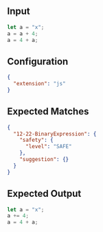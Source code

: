 
## Input
```javascript input
let a = "x";
a = a + 4;
a = 4 + a;
```

## Configuration
```json configuration
{
  "extension": "js"
}
```

## Expected Matches
```json expected matches
{
  "12-22-BinaryExpression": {
    "safety": {
      "level": "SAFE"
    },
    "suggestion": {}
  }
}
```

## Expected Output
```javascript expected output
let a = "x";
a += 4;
a = 4 + a;
```
